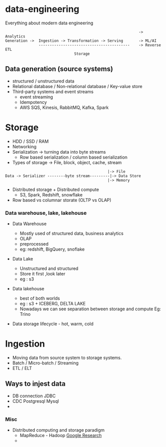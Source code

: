 # data-engineering
Everything about modern data engineering
```
                                                            -> Analytics
Generation ->  Ingestion -> Transformation -> Serving       -> ML/AI
               -----------------------------------------    -> Reverse ETL
                               Storage
```
## Data generation (source systems)
* structured / unstructured data
* Relational database / Non-relational database / Key-value store
* Third-party systems and event streams
  * event streaming
  * Idempotency
  * AWS SQS, Kinesis, RabbitMQ, Kafka, Spark
# Storage
* HDD / SSD / RAM
* Networking
* Serialization -> turning data into byte streams
  * Row based serialization / column based serialization
* Types of storage -> File, block, object, cache, stream
 ```
                                               |-> File
Data -> Serializer --------byte stream---------|-> Data Store
                                               |-> Memory  
```
* Distributed storage + Distributed compute
  * S3, Spark, Redshift, snowflake
* Row based vs columnar storate (OLTP vs OLAP)
### Data warehouse, lake, lakehouse
* Data Warehouse
  *  Mostly used of structured data, business analytics
  *  OLAP
  *  preprocessed
  *  eg: redshift, BigQuery, snoflake
* Data Lake
  * Unstructured and structured
  * Store it first ,look later
  * eg : s3
* Data lakehouse
  * best of both worlds
  * eg : s3 + ICEBERG, DELTA LAKE
  * Nowadays we can see separation between storage and compute Eg: Trino

* Data storage lifecycle - hot, warm, cold
# Ingestion
* Moving data from source system to storage systems.
* Batch / Micro-batch / Streaming
* ETL / ELT
## Ways to injest data
* DB connection JDBC
* CDC Postgresql Mysql
* 



### Misc
* Distributed computing and storage paradigm
  * MapReduce - Hadoop [Google Research](https://static.googleusercontent.com/media/research.google.com/en//archive/mapreduce-osdi04.pdf)
  * 
